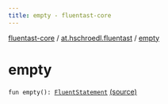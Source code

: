 ```yaml
---
title: empty - fluentast-core
---
```


[fluentast-core](../index.html) / [at.hschroedl.fluentast](index.html) / [empty](.)

# empty

`fun empty(): `[`FluentStatement`](../at.hschroedl.fluentast.ast.statement/-fluent-statement/index.html) [(source)](https://github.com/hschroedl/FluentAST/tree/master/core/src/main/kotlin//at.hschroedl.fluentast/Fluentast.kt#L120)